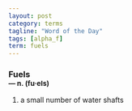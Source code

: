```yaml
---
layout: post
category: terms
tagline: "Word of the Day"
tags: [alpha_f]
term: fuels
---
```


<h3>Fuels<br/> <small>&mdash; n. (fu<span>&middot;</span>els)</small></h3>
<p><ol>
<li>a small number of water shafts</li>
</ol></p>
